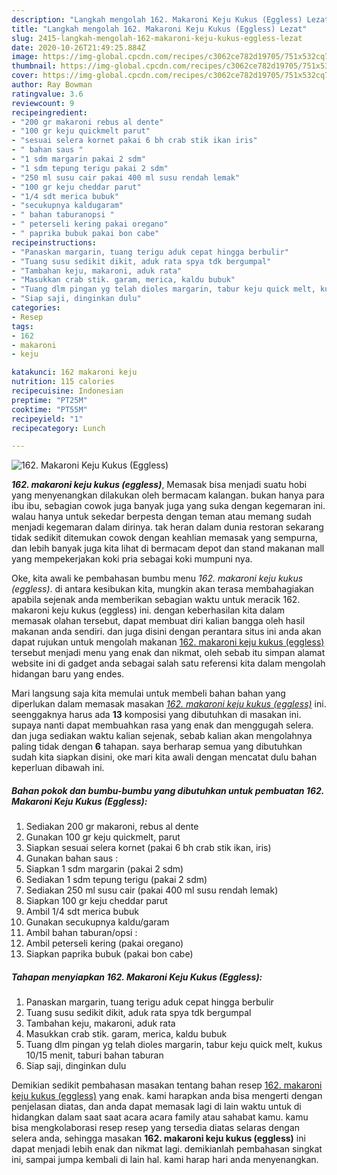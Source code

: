 ```yaml
---
description: "Langkah mengolah 162. Makaroni Keju Kukus (Eggless) Lezat"
title: "Langkah mengolah 162. Makaroni Keju Kukus (Eggless) Lezat"
slug: 2415-langkah-mengolah-162-makaroni-keju-kukus-eggless-lezat
date: 2020-10-26T21:49:25.884Z
image: https://img-global.cpcdn.com/recipes/c3062ce782d19705/751x532cq70/162-makaroni-keju-kukus-eggless-foto-resep-utama.jpg
thumbnail: https://img-global.cpcdn.com/recipes/c3062ce782d19705/751x532cq70/162-makaroni-keju-kukus-eggless-foto-resep-utama.jpg
cover: https://img-global.cpcdn.com/recipes/c3062ce782d19705/751x532cq70/162-makaroni-keju-kukus-eggless-foto-resep-utama.jpg
author: Ray Bowman
ratingvalue: 3.6
reviewcount: 9
recipeingredient:
- "200 gr makaroni rebus al dente"
- "100 gr keju quickmelt parut"
- "sesuai selera kornet pakai 6 bh crab stik ikan iris"
- " bahan saus "
- "1 sdm margarin pakai 2 sdm"
- "1 sdm tepung terigu pakai 2 sdm"
- "250 ml susu cair pakai 400 ml susu rendah lemak"
- "100 gr keju cheddar parut"
- "1/4 sdt merica bubuk"
- "secukupnya kaldugaram"
- " bahan taburanopsi "
- " peterseli kering pakai oregano"
- " paprika bubuk pakai bon cabe"
recipeinstructions:
- "Panaskan margarin, tuang terigu aduk cepat hingga berbulir"
- "Tuang susu sedikit dikit, aduk rata spya tdk bergumpal"
- "Tambahan keju, makaroni, aduk rata"
- "Masukkan crab stik. garam, merica, kaldu bubuk"
- "Tuang dlm pingan yg telah dioles margarin, tabur keju quick melt, kukus 10/15 menit, taburi bahan taburan"
- "Siap saji, dinginkan dulu"
categories:
- Resep
tags:
- 162
- makaroni
- keju

katakunci: 162 makaroni keju 
nutrition: 115 calories
recipecuisine: Indonesian
preptime: "PT25M"
cooktime: "PT55M"
recipeyield: "1"
recipecategory: Lunch

---
```



![162. Makaroni Keju Kukus (Eggless)](https://img-global.cpcdn.com/recipes/c3062ce782d19705/751x532cq70/162-makaroni-keju-kukus-eggless-foto-resep-utama.jpg)

<b><i>162. makaroni keju kukus (eggless)</i></b>, Memasak bisa menjadi suatu hobi yang menyenangkan dilakukan oleh bermacam kalangan. bukan hanya para ibu ibu, sebagian cowok juga banyak juga yang suka dengan kegemaran ini. walau hanya untuk sekedar berpesta dengan teman atau memang sudah menjadi kegemaran dalam dirinya. tak heran dalam dunia restoran sekarang tidak sedikit ditemukan cowok dengan keahlian memasak yang sempurna, dan lebih banyak juga kita lihat di bermacam depot dan stand makanan mall yang mempekerjakan koki pria sebagai koki mumpuni nya.



Oke, kita awali ke pembahasan bumbu menu <i>162. makaroni keju kukus (eggless)</i>. di antara kesibukan kita, mungkin akan terasa membahagiakan apabila sejenak anda memberikan sebagian waktu untuk meracik 162. makaroni keju kukus (eggless) ini. dengan keberhasilan kita dalam memasak olahan tersebut, dapat membuat diri kalian bangga oleh hasil makanan anda sendiri. dan juga disini dengan perantara situs ini anda akan dapat rujukan untuk mengolah makanan <u>162. makaroni keju kukus (eggless)</u> tersebut menjadi menu yang enak dan nikmat, oleh sebab itu simpan alamat website ini di gadget anda sebagai salah satu referensi kita dalam mengolah hidangan baru yang endes.


Mari langsung saja kita memulai untuk membeli bahan bahan yang diperlukan dalam memasak masakan <u><i>162. makaroni keju kukus (eggless)</i></u> ini. seenggaknya harus ada <b>13</b> komposisi yang dibutuhkan di masakan ini. supaya nanti dapat membuahkan rasa yang enak dan menggugah selera. dan juga sediakan waktu kalian sejenak, sebab kalian akan mengolahnya paling tidak dengan <b>6</b> tahapan. saya berharap semua yang dibutuhkan sudah kita siapkan disini, oke mari kita awali dengan mencatat dulu bahan keperluan dibawah ini.

<!--inarticleads1-->

##### Bahan pokok dan bumbu-bumbu yang dibutuhkan untuk pembuatan 162. Makaroni Keju Kukus (Eggless):

1. Sediakan 200 gr makaroni, rebus al dente
1. Gunakan 100 gr keju quickmelt, parut
1. Siapkan sesuai selera kornet (pakai 6 bh crab stik ikan, iris)
1. Gunakan  bahan saus :
1. Siapkan 1 sdm margarin (pakai 2 sdm)
1. Sediakan 1 sdm tepung terigu (pakai 2 sdm)
1. Sediakan 250 ml susu cair (pakai 400 ml susu rendah lemak)
1. Siapkan 100 gr keju cheddar parut
1. Ambil 1/4 sdt merica bubuk
1. Gunakan secukupnya kaldu/garam
1. Ambil  bahan taburan/opsi :
1. Ambil  peterseli kering (pakai oregano)
1. Siapkan  paprika bubuk (pakai bon cabe)




<!--inarticleads2-->

##### Tahapan menyiapkan 162. Makaroni Keju Kukus (Eggless):

1. Panaskan margarin, tuang terigu aduk cepat hingga berbulir
1. Tuang susu sedikit dikit, aduk rata spya tdk bergumpal
1. Tambahan keju, makaroni, aduk rata
1. Masukkan crab stik. garam, merica, kaldu bubuk
1. Tuang dlm pingan yg telah dioles margarin, tabur keju quick melt, kukus 10/15 menit, taburi bahan taburan
1. Siap saji, dinginkan dulu




Demikian sedikit pembahasan masakan tentang bahan resep <u>162. makaroni keju kukus (eggless)</u> yang enak. kami harapkan anda bisa mengerti dengan penjelasan diatas, dan anda dapat memasak lagi di lain waktu untuk di hidangkan dalam saat saat acara acara family atau sahabat kamu. kamu bisa mengkolaborasi resep resep yang tersedia diatas selaras dengan selera anda, sehingga masakan <b>162. makaroni keju kukus (eggless)</b> ini dapat menjadi lebih enak dan nikmat lagi. demikianlah pembahasan singkat ini, sampai jumpa kembali di lain hal. kami harap hari anda menyenangkan.

